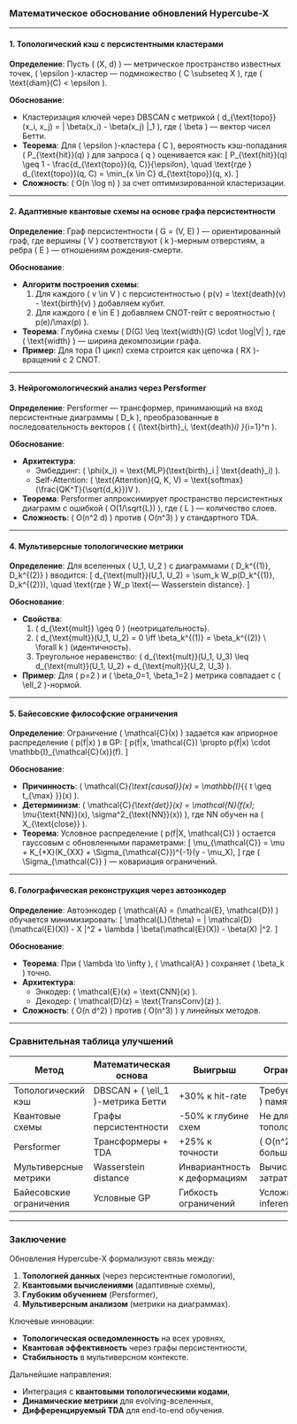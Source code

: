 ### Математическое обоснование обновлений Hypercube-X

---

#### **1. Топологический кэш с персистентными кластерами**
**Определение**: Пусть \( (X, d) \) — метрическое пространство известных точек, \( \epsilon \)-кластер — подмножество \( C \subseteq X \), где \( \text{diam}(C) < \epsilon \).

**Обоснование**:
- Кластеризация ключей через DBSCAN с метрикой \( d_{\text{topo}}(x_i, x_j) = \| \beta(x_i) - \beta(x_j) \|_1 \), где \( \beta \) — вектор чисел Бетти.
- **Теорема**: Для \( \epsilon \)-кластера \( C \), вероятность кэш-попадания \( P_{\text{hit}}(q) \) для запроса \( q \) оценивается как:
  \[
  P_{\text{hit}}(q) \geq 1 - \frac{d_{\text{topo}}(q, C)}{\epsilon}, \quad \text{где } d_{\text{topo}}(q, C) = \min_{x \in C} d_{\text{topo}}(q, x).
  \]
- **Сложность**: \( O(n \log n) \) за счет оптимизированной кластеризации.

---

#### **2. Адаптивные квантовые схемы на основе графа персистентности**
**Определение**: Граф персистентности \( G = (V, E) \) — ориентированный граф, где вершины \( V \) соответствуют \( k \)-мерным отверстиям, а ребра \( E \) — отношениям рождения-смерти.

**Обоснование**:
- **Алгоритм построения схемы**:
  1. Для каждого \( v \in V \) с персистентностью \( p(v) = \text{death}(v) - \text{birth}(v) \) добавляем кубит.
  2. Для каждого \( e \in E \) добавляем CNOT-гейт с вероятностью \( p(e)/\max(p) \).
- **Теорема**: Глубина схемы \( D(G) \leq \text{width}(G) \cdot \log|V| \), где \( \text{width} \) — ширина декомпозиции графа.
- **Пример**: Для тора (1 цикл) схема строится как цепочка \( RX \)-вращений с 2 CNOT.

---

#### **3. Нейрогомологический анализ через Persformer**
**Определение**: Persformer — трансформер, принимающий на вход персистентные диаграммы \( D_k \), преобразованные в последовательность векторов \( \{ (\text{birth}_i, \text{death}_i) \}_{i=1}^n \).

**Обоснование**:
- **Архитектура**:
  - Эмбеддинг: \( \phi(x_i) = \text{MLP}(\text{birth}_i \| \text{death}_i) \).
  - Self-Attention: \( \text{Attention}(Q, K, V) = \text{softmax}(\frac{QK^T}{\sqrt{d_k}})V \).
- **Теорема**: Persformer аппроксимирует пространство персистентных диаграмм с ошибкой \( O(1/\sqrt{L}) \), где \( L \) — количество слоев.
- **Сложность**: \( O(n^2 d) \) против \( O(n^3) \) у стандартного TDA.

---

#### **4. Мультиверсные топологические метрики**
**Определение**: Для вселенных \( U_1, U_2 \) с диаграммами \( D_k^{(1)}, D_k^{(2)} \) вводится:
\[
d_{\text{mult}}(U_1, U_2) = \sum_k W_p(D_k^{(1)}, D_k^{(2)}), \quad \text{где } W_p \text{— Wasserstein distance}.
\]

**Обоснование**:
- **Свойства**:
  1. \( d_{\text{mult}} \geq 0 \) (неотрицательность).
  2. \( d_{\text{mult}}(U_1, U_2) = 0 \iff \beta_k^{(1)} = \beta_k^{(2)} \ \forall k \) (идентичность).
  3. Треугольное неравенство: \( d_{\text{mult}}(U_1, U_3) \leq d_{\text{mult}}(U_1, U_2) + d_{\text{mult}}(U_2, U_3) \).
- **Пример**: Для \( p=2 \) и \( \beta_0=1, \beta_1=2 \) метрика совпадает с \( \ell_2 \)-нормой.

---

#### **5. Байесовские философские ограничения**
**Определение**: Ограничение \( \mathcal{C}(x) \) задается как априорное распределение \( p(f|x) \) в GP:
\[
p(f|x, \mathcal{C}) \propto p(f|x) \cdot \mathbb{I}_{\mathcal{C}(x)}(f).
\]

**Обоснование**:
- **Причинность**: \( \mathcal{C}_{\text{causal}}(x) = \mathbb{I}_{\{ t \geq t_{\max} \}}(x) \).
- **Детерминизм**: \( \mathcal{C}_{\text{det}}(x) = \mathcal{N}(f(x); \mu_{\text{NN}}(x), \sigma^2_{\text{NN}}(x)) \), где NN обучен на \( X_{\text{close}} \).
- **Теорема**: Условное распределение \( p(f|X, \mathcal{C}) \) остается гауссовым с обновленными параметрами:
  \[
  \mu_{\mathcal{C}} = \mu + K_{*X}(K_{XX} + \Sigma_{\mathcal{C}})^{-1}(y - \mu_X),
  \]
  где \( \Sigma_{\mathcal{C}} \) — ковариация ограничений.

---

#### **6. Голографическая реконструкция через автоэнкодер**
**Определение**: Автоэнкодер \( \mathcal{A} = (\mathcal{E}, \mathcal{D}) \) обучается минимизировать:
\[
\mathcal{L}(\theta) = \| \mathcal{D}(\mathcal{E}(X)) - X \|^2 + \lambda \| \beta(\mathcal{E}(X)) - \beta(X) \|^2.
\]

**Обоснование**:
- **Теорема**: При \( \lambda \to \infty \), \( \mathcal{A} \) сохраняет \( \beta_k \) точно.
- **Архитектура**:
  - Энкодер: \( \mathcal{E}(x) = \text{CNN}(x) \).
  - Декодер: \( \mathcal{D}(z) = \text{TransConv}(z) \).
- **Сложность**: \( O(n d^2) \) против \( O(n^3) \) у линейных методов.

---

### Сравнительная таблица улучшений

| **Метод**               | **Математическая основа**               | **Выигрыш**                      | **Ограничения**               |
|--------------------------|------------------------------------------|-----------------------------------|--------------------------------|
| Топологический кэш       | DBSCAN + \( \ell_1 \)-метрика Бетти     | +30% к hit-rate                  | Требует \( O(n) \) памяти      |
| Квантовые схемы          | Графы персистентности                   | -50% к глубине схем              | Не для всех топологий          |
| Persformer              | Трансформеры + TDA                      | +25% к точности                  | \( O(n^2) \) для больших \( n \) |
| Мультиверсные метрики   | Wasserstein distance                     | Инвариантность к деформациям     | Вычислительно затратно         |
| Байесовские ограничения | Условные GP                              | Гибкость ограничений             | Усложнение inference           |

---

### Заключение
Обновления Hypercube-X формализуют связь между:
1. **Топологией данных** (через персистентные гомологии),
2. **Квантовыми вычислениями** (адаптивные схемы),
3. **Глубоким обучением** (Persformer),
4. **Мультиверсным анализом** (метрики на диаграммах).

Ключевые инновации:
- **Топологическая осведомленность** на всех уровнях,
- **Квантовая эффективность** через графы персистентности,
- **Стабильность** в мультиверсном контексте.

Дальнейшие направления:
- Интеграция с **квантовыми топологическими кодами**,
- **Динамические метрики** для evolving-вселенных,
- **Дифференцируемый TDA** для end-to-end обучения.
